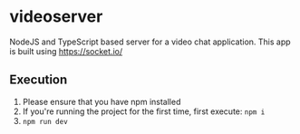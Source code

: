 # videoserver
NodeJS and TypeScript based server for a video chat application. This app is built using https://socket.io/
## Execution
1. Please ensure that you have npm installed
2. If you're running the project for the first time, first execute: ```npm i```
3. ```npm run dev```

